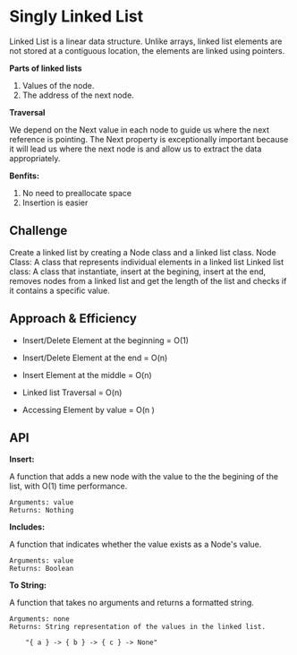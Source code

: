 # Singly Linked List

Linked List is a linear data structure. 
Unlike arrays, linked list elements are not stored at a contiguous location, the elements are linked using pointers.

**Parts of linked lists**

1. Values of the node.
2. The address of the next node.

**Traversal**

We depend on the Next value in each node to guide us where the next reference is pointing. The Next property is exceptionally important because it will lead us where the next node is and allow us to extract the data appropriately.

**Benfits:**

1. No need to preallocate space
2. Insertion is easier

## Challenge

Create a linked list by creating a Node class and a linked list class.
Node Class: A class that represents individual elements in a linked list
Linked list class: A class that instantiate, insert at the begining, insert at the end, removes nodes from a linked list and get the length of the list and checks if it contains a specific value.

## Approach & Efficiency

- Insert/Delete Element at the beginning = O(1)
- Insert/Delete Element at the end = O(n)
- Insert Element at the middle = O(n)

- Linked list Traversal = O(n)
- Accessing Element by value = O(n )

## API

**Insert:**

A function that adds a new node with the value to the the begining of the list, with O(1) time performance.

    Arguments: value
    Returns: Nothing

**Includes:**

A function that indicates whether the value exists as a Node's value.

    Arguments: value
    Returns: Boolean

**To String:**

A function that takes no arguments and returns a formatted string.

    Arguments: none
    Returns: String representation of the values in the linked list.

        "{ a } -> { b } -> { c } -> None"